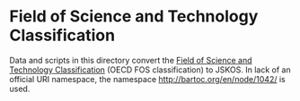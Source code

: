 # Field of Science and Technology Classification

Data and scripts in this directory convert the [Field of Science and Technology Classification](http://bartoc.org/en/node/1042) (OECD FOS classification) to JSKOS. In lack of an official URI namespace, the namespace <http://bartoc.org/en/node/1042/> is used.
